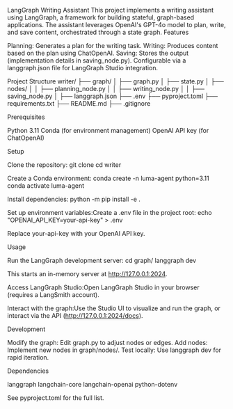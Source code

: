 LangGraph Writing Assistant
This project implements a writing assistant using LangGraph, a framework for building stateful, graph-based applications. The assistant leverages OpenAI's GPT-4o model to plan, write, and save content, orchestrated through a state graph.
Features

Planning: Generates a plan for the writing task.
Writing: Produces content based on the plan using ChatOpenAI.
Saving: Stores the output (implementation details in saving_node.py).
Configurable via a langgraph.json file for LangGraph Studio integration.

Project Structure
writer/
├── graph/
│ ├── graph.py
│ ├── state.py
│ ├── nodes/
│ │ ├── planning_node.py
│ │ ├── writing_node.py
│ │ ├── saving_node.py
│ ├── langgraph.json
├── .env
├── pyproject.toml
├── requirements.txt
├── README.md
├── .gitignore

Prerequisites

Python 3.11
Conda (for environment management)
OpenAI API key (for ChatOpenAI)

Setup

Clone the repository:
git clone <repository-url>
cd writer

Create a Conda environment:
conda create -n luma-agent python=3.11
conda activate luma-agent

Install dependencies:
python -m pip install -e .

Set up environment variables:Create a .env file in the project root:
echo "OPENAI_API_KEY=your-api-key" > .env

Replace your-api-key with your OpenAI API key.

Usage

Run the LangGraph development server:
cd graph/
langgraph dev

This starts an in-memory server at http://127.0.0.1:2024.

Access LangGraph Studio:Open LangGraph Studio in your browser (requires a LangSmith account).

Interact with the graph:Use the Studio UI to visualize and run the graph, or interact via the API (http://127.0.0.1:2024/docs).

Development

Modify the graph: Edit graph.py to adjust nodes or edges.
Add nodes: Implement new nodes in graph/nodes/.
Test locally: Use langgraph dev for rapid iteration.

Dependencies

langgraph
langchain-core
langchain-openai
python-dotenv

See pyproject.toml for the full list.
